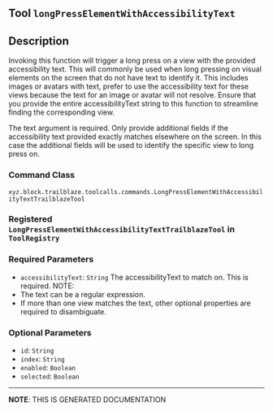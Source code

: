 ## Tool `longPressElementWithAccessibilityText`

## Description
Invoking this function will trigger a long press on a view with the provided accessibility
text. This will commonly be used when long pressing on visual elements on the screen that do
not have text to identify it. This includes images or avatars with text, prefer to use the
accessibility text for these views because the text for an image or avatar will not resolve.
Ensure that you provide the entire accessibilityText string to this function to streamline 
finding the corresponding view.

The text argument is required. Only provide additional fields if the accessibility text
provided exactly matches elsewhere on the screen. In this case the additional fields will be
used to identify the specific view to long press on.

### Command Class
`xyz.block.trailblaze.toolcalls.commands.LongPressElementWithAccessibilityTextTrailblazeTool`

### Registered `LongPressElementWithAccessibilityTextTrailblazeTool` in `ToolRegistry`
### Required Parameters
- `accessibilityText`: `String`
  The accessibilityText to match on. This is required.
NOTE:
- The text can be a regular expression.
- If more than one view matches the text, other optional properties are required to disambiguate.

### Optional Parameters
- `id`: `String`
- `index`: `String`
- `enabled`: `Boolean`
- `selected`: `Boolean`



<hr/>

**NOTE**: THIS IS GENERATED DOCUMENTATION
